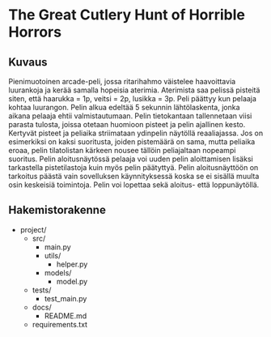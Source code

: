 # The Great Cutlery Hunt of Horrible Horrors

## Kuvaus
Pienimuotoinen arcade-peli, jossa ritarihahmo väistelee haavoittavia luurankoja ja kerää samalla hopeisia aterimia. Aterimista saa pelissä pisteitä siten, että
haarukka = 1p, veitsi = 2p, lusikka = 3p. Peli päättyy kun pelaaja kohtaa luurangon. Pelin alkua edeltää 5 sekunnin lähtölaskenta, jonka aikana pelaaja ehtii valmistautumaan.
Pelin tietokantaan tallennetaan viisi parasta tulosta, joissa otetaan huomioon pisteet ja pelin ajallinen kesto. Kertyvät pisteet ja peliaika striimataan ydinpelin näytöllä reaaliajassa. 
Jos on esimerkiksi on kaksi suoritusta, joiden pistemäärä on sama, mutta peliaika eroaa, pelin tilatolistan kärkeen nousee tällöin peliajaltaan nopeampi suoritus. Pelin aloitusnäytössä pelaaja voi uuden pelin aloittamisen lisäksi tarkastella pistetilastoja kuin myös pelin päätyttyä. Pelin aloitusnäyttöön on tarkoitus päästä vain sovelluksen käynnityksessä koska se ei sisällä muulta osin keskeisiä toimintoja. Pelin voi lopettaa sekä aloitus- että loppunäytöllä.


## Hakemistorakenne

- project/
  - src/
    - main.py  
    - utils/
      - helper.py
    - models/
      - model.py
  - tests/
    - test_main.py
  - docs/
    - README.md
  - requirements.txt


